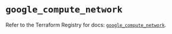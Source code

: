 # `google_compute_network`

Refer to the Terraform Registry for docs: [`google_compute_network`](https://registry.terraform.io/providers/hashicorp/google/6.37.0/docs/resources/compute_network).
